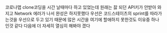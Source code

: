 코로나맵 clone코딩을 시간 날때마다 하고 있었는데 원래는 잟 되던 API키가 안받아 와지고 Network 에러가 나서 완성은 하지못했다 
우선은 코드스테이츠의 sprint를 따라가는것을 우선으로 두고 있기 때문에 많은 시간을 여기에 할애하지 못한것도 이유중 하나인것 같다
다음에 더 자세히 열심히 해봐야 겠다
